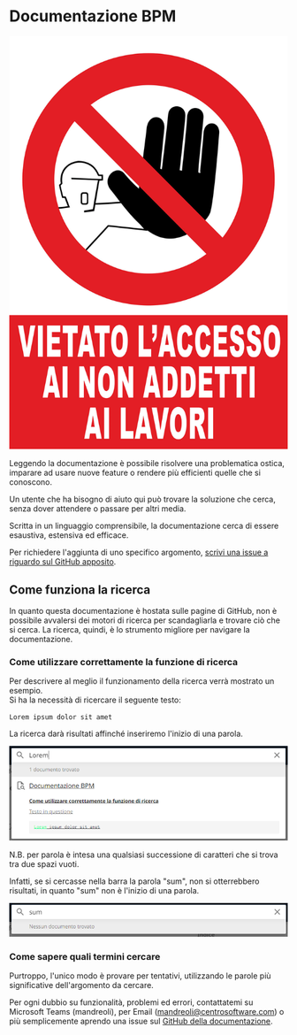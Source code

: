 # Documentazione BPM
![Divieto d'accesso](assets/divietoAccesso.png)

Leggendo la documentazione è possibile risolvere una problematica ostica, imparare ad usare nuove feature o rendere più efficienti quelle che si conoscono.  

Un utente che ha bisogno di aiuto qui può trovare la soluzione che cerca, senza dover attendere o passare per altri media.  

Scritta in un linguaggio comprensibile, la documentazione cerca di essere esaustiva, estensiva ed efficace.  

Per richiedere l'aggiunta di uno specifico argomento, [scrivi una issue a riguardo sul GitHub apposito](https://github.com/centrosoftware-dev/bpm-docs/issues).

## Come funziona la ricerca
In quanto questa documentazione è hostata sulle pagine di GitHub, non è possibile avvalersi dei motori di ricerca per scandagliarla e trovare ciò che si cerca.
La ricerca, quindi, è lo strumento migliore per navigare la documentazione.

### Come utilizzare correttamente la funzione di ricerca
Per descrivere al meglio il funzionamento della ricerca verrà mostrato un esempio.  
Si ha la necessità di ricercare il seguente testo:

``` title="Testo in questione" linenums="1"
Lorem ipsum dolor sit amet
```

La ricerca darà risultati affinché inseriremo l'inizio di una parola.

![Ricerca Corretta](assets/ricercaCorretta.png "Ricerca fatta nel modo corretto")

N.B. per parola è intesa una qualsiasi successione di caratteri che si trova tra due spazi vuoti.  

Infatti, se si cercasse  nella barra la parola "sum", non si otterrebbero risultati, in quanto "sum" non è l'inizio di una parola.

![Ricerca Errata](assets/ricercaErrata.png "Ricerca fatta in modo errato")

### Come sapere quali termini cercare 
Purtroppo, l'unico modo è provare per tentativi, utilizzando le parole più significative dell'argomento da cercare.
 
Per ogni dubbio su funzionalità, problemi ed errori, contattatemi su Microsoft Teams (mandreoli), per Email (mandreoli@centrosoftware.com) o più semplicemente aprendo una issue sul [GitHub della documentazione](https://github.com/centrosoftware-dev/bpm-docs/issues).